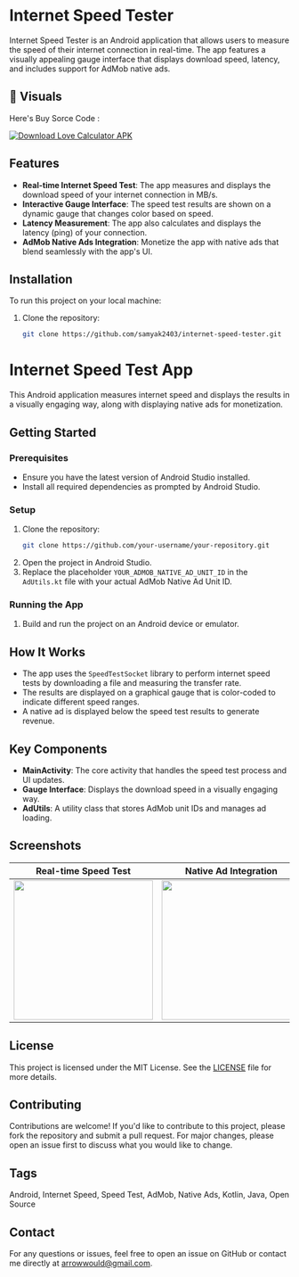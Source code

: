 # Internet Speed Tester

Internet Speed Tester is an Android application that allows users to measure the speed of their internet connection in real-time. The app features a visually appealing gauge interface that displays download speed, latency, and includes support for AdMob native ads.
## 📸 Visuals




Here's Buy Sorce Code :  

<a href="https://www.codester.com/items/52651/internet-speed-tester-app-android-source-code">
  <img src="https://www.codester.com/static/uploads/items/000/052/52651/preview-xl.jpg" alt="Download Love Calculator APK" style="width: auto; height: auto;">
</a>

## Features

- **Real-time Internet Speed Test**: The app measures and displays the download speed of your internet connection in MB/s.
- **Interactive Gauge Interface**: The speed test results are shown on a dynamic gauge that changes color based on speed.
- **Latency Measurement**: The app also calculates and displays the latency (ping) of your connection.
- **AdMob Native Ads Integration**: Monetize the app with native ads that blend seamlessly with the app's UI.

## Installation

To run this project on your local machine:

1. Clone the repository:
   ```bash
   git clone https://github.com/samyak2403/internet-speed-tester.git


# Internet Speed Test App

This Android application measures internet speed and displays the results in a visually engaging way, along with displaying native ads for monetization.

## Getting Started

### Prerequisites
- Ensure you have the latest version of Android Studio installed.
- Install all required dependencies as prompted by Android Studio.

### Setup

1. Clone the repository:
    ```bash
    git clone https://github.com/your-username/your-repository.git
    ```
2. Open the project in Android Studio.
3. Replace the placeholder `YOUR_ADMOB_NATIVE_AD_UNIT_ID` in the `AdUtils.kt` file with your actual AdMob Native Ad Unit ID.

### Running the App

1. Build and run the project on an Android device or emulator.

## How It Works

- The app uses the `SpeedTestSocket` library to perform internet speed tests by downloading a file and measuring the transfer rate.
- The results are displayed on a graphical gauge that is color-coded to indicate different speed ranges.
- A native ad is displayed below the speed test results to generate revenue.

## Key Components

- **MainActivity**: The core activity that handles the speed test process and UI updates.
- **Gauge Interface**: Displays the download speed in a visually engaging way.
- **AdUtils**: A utility class that stores AdMob unit IDs and manages ad loading.

## Screenshots

| Real-time Speed Test | Native Ad Integration |
|----------------------|-----------------------|
| <img src="1.png" width="250px"/> | <img src="3.png" width="250px"/> |

## License

This project is licensed under the MIT License. See the [LICENSE](LICENSE) file for more details.

## Contributing

Contributions are welcome! If you'd like to contribute to this project, please fork the repository and submit a pull request. For major changes, please open an issue first to discuss what you would like to change.

## Tags

Android, Internet Speed, Speed Test, AdMob, Native Ads, Kotlin, Java, Open Source

## Contact

For any questions or issues, feel free to open an issue on GitHub or contact me directly at [arrowwould@gmail.com](arrowwould@gmail.com).

